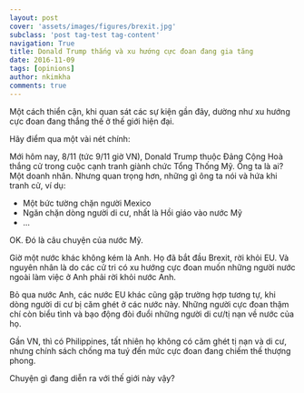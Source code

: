 ```yaml
---
layout: post
cover: 'assets/images/figures/brexit.jpg'
subclass: 'post tag-test tag-content'
navigation: True
title: Donald Trump thắng và xu hướng cực đoan đang gia tăng
date: 2016-11-09
tags: [opinions]
author: nkimkha
comments: true
---
```


Một cách thiển cận, khi quan sát các sự kiện gần đây, dường như xu hướng cực đoan đang thắng thế ở thế giới hiện đại.

Hãy điểm qua một vài nét chính:

Mới hôm nay, 8/11 (tức 9/11 giờ VN), Donald Trump thuộc Đảng Cộng Hoà thắng cử trong cuộc cạnh tranh giành chức Tổng Thống Mỹ. Ông ta là ai? Một doanh nhân. Nhưng quan trọng hơn, những gì ông ta nói và hứa khi tranh cử, ví dụ:

* Một bức tường chặn người Mexico
* Ngăn chặn dòng người di cư, nhất là Hồi giáo vào nước Mỹ
* ...

OK. Đó là câu chuyện của nước Mỹ.

Giờ một nước khác không kém là Anh. Họ đã bắt đầu Brexit, rời khỏi EU. Và nguyên nhân là do các cử tri có xu hướng cực đoan muốn những người nước ngoài làm việc ở Anh phải rời khỏi nước Anh.

Bỏ qua nước Anh, các nước EU khác cũng gặp trường hợp tương tự, khi dòng người di cư bị căm ghét ở các nước này. Những người cực đoan thậm chí còn biểu tình và bạo động đòi đuổi những người di cư/tị nạn về nước của họ.

Gần VN, thì có Philippines, tất nhiên họ không có căm ghét tị nạn và di cư, nhưng chính sách chống ma tuý đến mức cực đoan đang chiếm thế thượng phong.

Chuyện gì đang diễn ra với thế giới này vậy?
